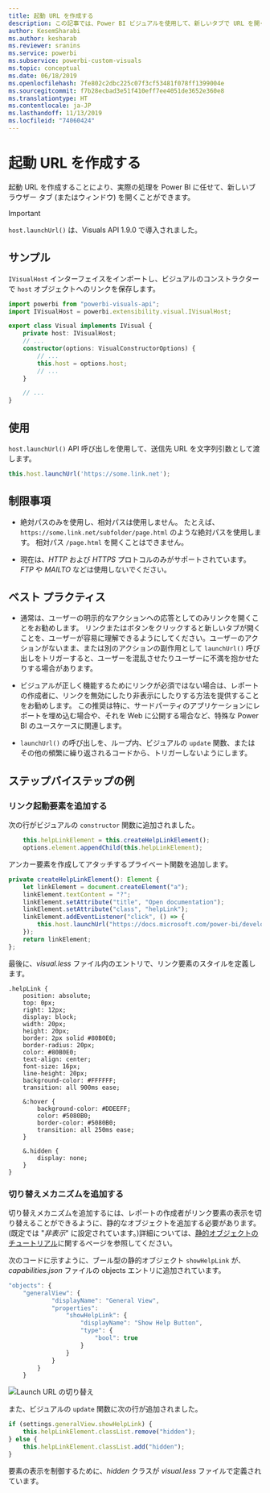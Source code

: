 ```yaml
---
title: 起動 URL を作成する
description: この記事では、Power BI ビジュアルを使用して、新しいタブで URL を開く方法について説明します。
author: KesemSharabi
ms.author: kesharab
ms.reviewer: sranins
ms.service: powerbi
ms.subservice: powerbi-custom-visuals
ms.topic: conceptual
ms.date: 06/18/2019
ms.openlocfilehash: 7fe802c2dbc225c07f3cf53481f078ff1399004e
ms.sourcegitcommit: f7b28ecbad3e51f410eff7ee4051de3652e360e8
ms.translationtype: HT
ms.contentlocale: ja-JP
ms.lasthandoff: 11/13/2019
ms.locfileid: "74060424"
---
```

# <a name="create-a-launch-url"></a>起動 URL を作成する

起動 URL を作成することにより、実際の処理を Power BI に任せて、新しいブラウザー タブ (またはウィンドウ) を開くことができます。

> [!IMPORTANT]
> `host.launchUrl()` は、Visuals API 1.9.0 で導入されました。

## <a name="sample"></a>サンプル

`IVisualHost` インターフェイスをインポートし、ビジュアルのコンストラクターで `host` オブジェクトへのリンクを保存します。

```typescript
import powerbi from "powerbi-visuals-api";
import IVisualHost = powerbi.extensibility.visual.IVisualHost;

export class Visual implements IVisual {
    private host: IVisualHost;
    // ...
    constructor(options: VisualConstructorOptions) {
        // ...
        this.host = options.host;
        // ...
    }

    // ...
}
```

## <a name="usage"></a>使用

`host.launchUrl()` API 呼び出しを使用して、送信先 URL を文字列引数として渡します。

```typescript
this.host.launchUrl('https://some.link.net');
```

## <a name="restrictions"></a>制限事項

* 絶対パスのみを使用し、相対パスは使用しません。 たとえば、`https://some.link.net/subfolder/page.html` のような絶対パスを使用します。 相対パス `/page.html` を開くことはできません。

* 現在は、*HTTP* および *HTTPS* プロトコルのみがサポートされています。 *FTP* や *MAILTO* などは使用しないでください。

## <a name="best-practices"></a>ベスト プラクティス

* 通常は、ユーザーの明示的なアクションへの応答としてのみリンクを開くことをお勧めします。 リンクまたはボタンをクリックすると新しいタブが開くことを、ユーザーが容易に理解できるようにしてください。ユーザーのアクションがないまま、または別のアクションの副作用として `launchUrl()` 呼び出しをトリガーすると、ユーザーを混乱させたりユーザーに不満を抱かせたりする場合があります。

* ビジュアルが正しく機能するためにリンクが必須ではない場合は、レポートの作成者に、リンクを無効にしたり非表示にしたりする方法を提供することをお勧めします。 この推奨は特に、サードパーティのアプリケーションにレポートを埋め込む場合や、それを Web に公開する場合など、特殊な Power BI のユースケースに関連します。

* `launchUrl()` の呼び出しを、ループ内、ビジュアルの `update` 関数、またはその他の頻繁に繰り返されるコードから、トリガーしないようにします。

## <a name="a-step-by-step-example"></a>ステップバイステップの例

### <a name="add-a-link-launching-element"></a>リンク起動要素を追加する

次の行がビジュアルの `constructor` 関数に追加されました。

```typescript
    this.helpLinkElement = this.createHelpLinkElement();
    options.element.appendChild(this.helpLinkElement);
```

アンカー要素を作成してアタッチするプライベート関数を追加します。

```typescript
private createHelpLinkElement(): Element {
    let linkElement = document.createElement("a");
    linkElement.textContent = "?";
    linkElement.setAttribute("title", "Open documentation");
    linkElement.setAttribute("class", "helpLink");
    linkElement.addEventListener("click", () => {
        this.host.launchUrl("https://docs.microsoft.com/power-bi/developer/visuals/custom-visual-develop-tutorial");
    });
    return linkElement;
};
```

最後に、*visual.less* ファイル内のエントリで、リンク要素のスタイルを定義します。

```less
.helpLink {
    position: absolute;
    top: 0px;
    right: 12px;
    display: block;
    width: 20px;
    height: 20px;
    border: 2px solid #80B0E0;
    border-radius: 20px;
    color: #80B0E0;
    text-align: center;
    font-size: 16px;
    line-height: 20px;
    background-color: #FFFFFF;
    transition: all 900ms ease;

    &:hover {
        background-color: #DDEEFF;
        color: #5080B0;
        border-color: #5080B0;
        transition: all 250ms ease;
    }

    &.hidden {
        display: none;
    }
}
```

### <a name="add-a-toggling-mechanism"></a>切り替えメカニズムを追加する

切り替えメカニズムを追加するには、レポートの作成者がリンク要素の表示を切り替えることができるように、静的なオブジェクトを追加する必要があります。 (既定では "*非表示*" に設定されています。)詳細については、[静的オブジェクトのチュートリアル](https://microsoft.github.io/PowerBI-visuals/docs/concepts/objects-and-properties)に関するページを参照してください。

次のコードに示すように、ブール型の静的オブジェクト `showHelpLink` が、*capabilities.json* ファイルの objects エントリに追加されています。

```typescript
"objects": {
    "generalView": {
            "displayName": "General View",
            "properties":
                "showHelpLink": {
                    "displayName": "Show Help Button",
                    "type": {
                        "bool": true
                    }
                }
            }
        }
    }
```

![Launch URL の切り替え](./media/launchurl-toggle.png)

また、ビジュアルの `update` 関数に次の行が追加されました。

```typescript
if (settings.generalView.showHelpLink) {
    this.helpLinkElement.classList.remove("hidden");
} else {
    this.helpLinkElement.classList.add("hidden");
}
```

要素の表示を制御するために、*hidden* クラスが *visual.less* ファイルで定義されています。